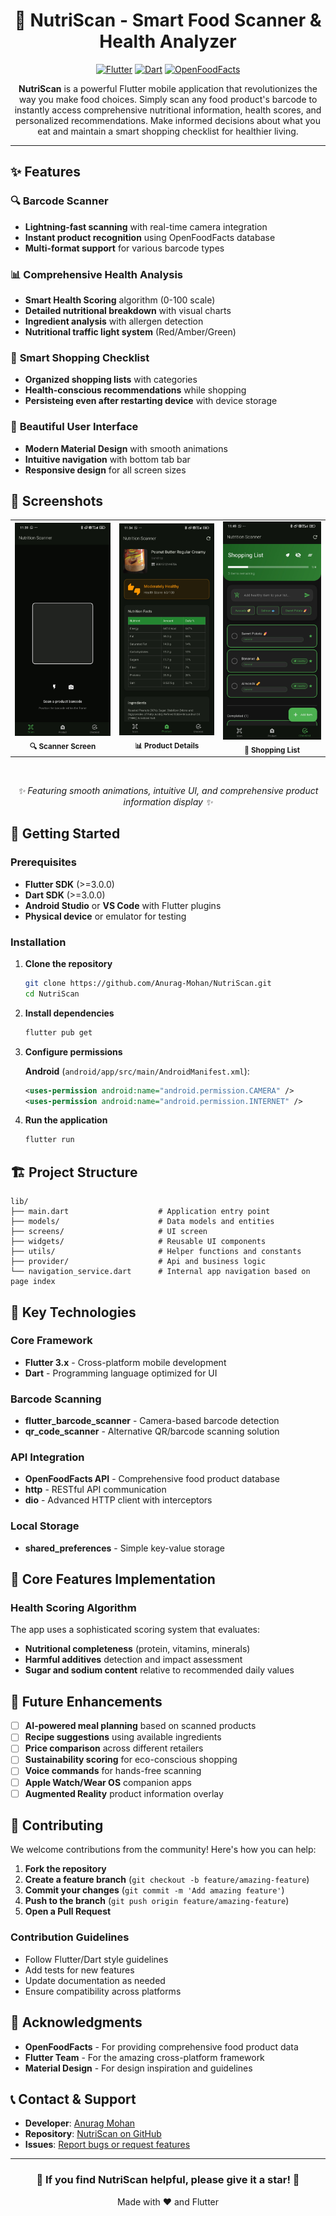 <div align="center">

# 🍎 NutriScan - Smart Food Scanner & Health Analyzer

[![Flutter](https://img.shields.io/badge/Flutter-02569B?style=for-the-badge&logo=flutter&logoColor=white)](https://flutter.dev)
[![Dart](https://img.shields.io/badge/Dart-0175C2?style=for-the-badge&logo=dart&logoColor=white)](https://dart.dev)
[![OpenFoodFacts](https://img.shields.io/badge/OpenFoodFacts-FF6B35?style=for-the-badge&logo=data&logoColor=white)](https://world.openfoodfacts.org)

**NutriScan** is a powerful Flutter mobile application that revolutionizes the way you make food choices. Simply scan any food product's barcode to instantly access comprehensive nutritional information, health scores, and personalized recommendations. Make informed decisions about what you eat and maintain a smart shopping checklist for healthier living.

</div>

---

## ✨ Features

### 🔍 **Barcode Scanner**
- **Lightning-fast scanning** with real-time camera integration
- **Instant product recognition** using OpenFoodFacts database
- **Multi-format support** for various barcode types

### 📊 **Comprehensive Health Analysis**
- **Smart Health Scoring** algorithm (0-100 scale)
- **Detailed nutritional breakdown** with visual charts
- **Ingredient analysis** with allergen detection
- **Nutritional traffic light system** (Red/Amber/Green)

### 📝 **Smart Shopping Checklist**
- **Organized shopping lists** with categories
- **Health-conscious recommendations** while shopping
- **Persisteing even after restarting device** with device storage

### 🎨 **Beautiful User Interface**
- **Modern Material Design** with smooth animations
- **Intuitive navigation** with bottom tab bar
- **Responsive design** for all screen sizes

## 📱 Screenshots

<div align="center">
  <table>
    <tr>
      <td align="center">
        <img src="screenshots/Screenshot_2025-05-24-11-39-41-519_com.example.nutrifinder.jpg" width="250" alt="Scanner Screen"/>
        <br/>
        <sub><b>🔍 Scanner Screen</b></sub>
      </td>
      <td align="center">
        <img src="screenshots/Screenshot_2025-05-24-11-34-23-098_com.example.nutrifinder.jpg" width="250" alt="Product Details"/>
        <br/>
        <sub><b>📊 Product Details</b></sub>
      </td>
      <td align="center">
        <img src="screenshots/Screenshot_2025-05-24-11-49-21-487_com.example.nutrifinder.jpg" width="250" alt="Shopping List"/>
        <br/>
        <sub><b>📝 Shopping List</b></sub>
      </td>
    </tr>
  </table>
  
  <br/>
  
  *✨ Featuring smooth animations, intuitive UI, and comprehensive product information display ✨*
</div></div>

## 🚀 Getting Started

### Prerequisites

- **Flutter SDK** (>=3.0.0)
- **Dart SDK** (>=3.0.0)
- **Android Studio** or **VS Code** with Flutter plugins
- **Physical device** or emulator for testing

### Installation

1. **Clone the repository**
   ```bash
   git clone https://github.com/Anurag-Mohan/NutriScan.git
   cd NutriScan
   ```

2. **Install dependencies**
   ```bash
   flutter pub get
   ```

3. **Configure permissions**
   
   **Android** (`android/app/src/main/AndroidManifest.xml`):
   ```xml
   <uses-permission android:name="android.permission.CAMERA" />
   <uses-permission android:name="android.permission.INTERNET" />
   ```

4. **Run the application**
   ```bash
   flutter run
   ```

## 🏗️ Project Structure

```
lib/
├── main.dart                    # Application entry point
├── models/                      # Data models and entities
├── screens/                     # UI screen
├── widgets/                     # Reusable UI components
├── utils/                       # Helper functions and constants
├── provider/                    # Api and business logic
└── navigation_service.dart      # Internal app navigation based on page index
```

## 🔧 Key Technologies

### **Core Framework**
- **Flutter 3.x** - Cross-platform mobile development
- **Dart** - Programming language optimized for UI

### **Barcode Scanning**
- **flutter_barcode_scanner** - Camera-based barcode detection
- **qr_code_scanner** - Alternative QR/barcode scanning solution

### **API Integration**
- **OpenFoodFacts API** - Comprehensive food product database
- **http** - RESTful API communication
- **dio** - Advanced HTTP client with interceptors

### **Local Storage**
- **shared_preferences** - Simple key-value storage

## 🎯 Core Features Implementation

### Health Scoring Algorithm

The app uses a sophisticated scoring system that evaluates:
- **Nutritional completeness** (protein, vitamins, minerals)
- **Harmful additives** detection and impact assessment
- **Sugar and sodium content** relative to recommended daily values

## 🔄 Future Enhancements

- [ ] **AI-powered meal planning** based on scanned products
- [ ] **Recipe suggestions** using available ingredients
- [ ] **Price comparison** across different retailers
- [ ] **Sustainability scoring** for eco-conscious shopping
- [ ] **Voice commands** for hands-free scanning
- [ ] **Apple Watch/Wear OS** companion apps
- [ ] **Augmented Reality** product information overlay

## 🤝 Contributing

We welcome contributions from the community! Here's how you can help:

1. **Fork the repository**
2. **Create a feature branch** (`git checkout -b feature/amazing-feature`)
3. **Commit your changes** (`git commit -m 'Add amazing feature'`)
4. **Push to the branch** (`git push origin feature/amazing-feature`)
5. **Open a Pull Request**

### **Contribution Guidelines**
- Follow Flutter/Dart style guidelines
- Add tests for new features
- Update documentation as needed
- Ensure compatibility across platforms


## 🙏 Acknowledgments

- **OpenFoodFacts** - For providing comprehensive food product data
- **Flutter Team** - For the amazing cross-platform framework
- **Material Design** - For design inspiration and guidelines

## 📞 Contact & Support

<div>

- **Developer**: [Anurag Mohan](https://github.com/Anurag-Mohan)
- **Repository**: [NutriScan on GitHub](https://github.com/Anurag-Mohan/NutriScan)
- **Issues**: [Report bugs or request features](https://github.com/Anurag-Mohan/NutriScan/issues)

</div>

---

<div align="center">
  <h3>🌟 If you find NutriScan helpful, please give it a star! 🌟</h3>
  <p>Made with ❤️ and Flutter</p>
</div>
